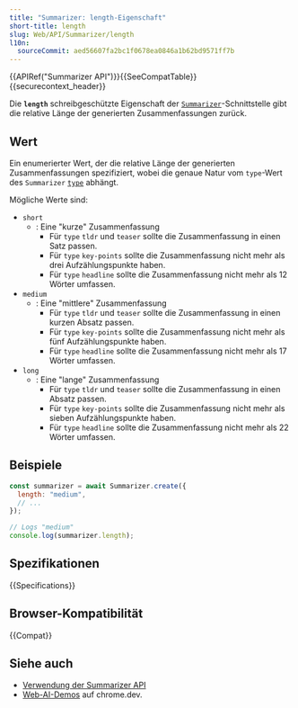 ```yaml
---
title: "Summarizer: length-Eigenschaft"
short-title: length
slug: Web/API/Summarizer/length
l10n:
  sourceCommit: aed56607fa2bc1f0678ea0846a1b62bd9571ff7b
---
```


{{APIRef("Summarizer API")}}{{SeeCompatTable}}{{securecontext_header}}

Die **`length`** schreibgeschützte Eigenschaft der [`Summarizer`](/de/docs/Web/API/Summarizer)-Schnittstelle gibt die relative Länge der generierten Zusammenfassungen zurück.

## Wert

Ein enumerierter Wert, der die relative Länge der generierten Zusammenfassungen spezifiziert, wobei die genaue Natur vom `type`-Wert des `Summarizer` [`type`](/de/docs/Web/API/Summarizer/type) abhängt.

Mögliche Werte sind:

- `short`
  - : Eine "kurze" Zusammenfassung
    - Für `type` `tldr` und `teaser` sollte die Zusammenfassung in einen Satz passen.
    - Für `type` `key-points` sollte die Zusammenfassung nicht mehr als drei Aufzählungspunkte haben.
    - Für `type` `headline` sollte die Zusammenfassung nicht mehr als 12 Wörter umfassen.
- `medium`
  - : Eine "mittlere" Zusammenfassung
    - Für `type` `tldr` und `teaser` sollte die Zusammenfassung in einen kurzen Absatz passen.
    - Für `type` `key-points` sollte die Zusammenfassung nicht mehr als fünf Aufzählungspunkte haben.
    - Für `type` `headline` sollte die Zusammenfassung nicht mehr als 17 Wörter umfassen.
- `long`
  - : Eine "lange" Zusammenfassung
    - Für `type` `tldr` und `teaser` sollte die Zusammenfassung in einen Absatz passen.
    - Für `type` `key-points` sollte die Zusammenfassung nicht mehr als sieben Aufzählungspunkte haben.
    - Für `type` `headline` sollte die Zusammenfassung nicht mehr als 22 Wörter umfassen.

## Beispiele

```js
const summarizer = await Summarizer.create({
  length: "medium",
  // ...
});

// Logs "medium"
console.log(summarizer.length);
```

## Spezifikationen

{{Specifications}}

## Browser-Kompatibilität

{{Compat}}

## Siehe auch

- [Verwendung der Summarizer API](/de/docs/Web/API/Summarizer_API/Using)
- [Web-AI-Demos](https://chrome.dev/web-ai-demos/) auf chrome.dev.
